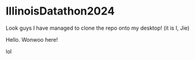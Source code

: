 # IllinoisDatathon2024

Look guys I have managed to clone the repo onto my desktop! (it is I, Jie)

Hello. Wonwoo here!

lol
